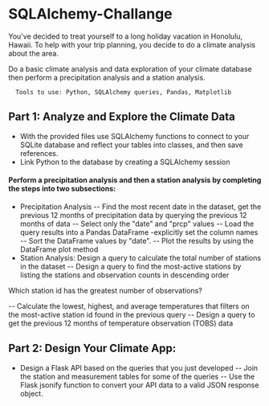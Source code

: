 # SQLAlchemy-Challange

 You've decided to treat yourself to a long holiday vacation in Honolulu, Hawaii. To help with your trip planning, you decide to do a climate analysis about the area.
 
  Do a basic climate analysis and data exploration of your climate database then perform a precipitation analysis and a station analysis.
  
      Tools to use: Python, SQLAlchemy queries, Pandas, Matplotlib
       
## Part 1: Analyze and Explore the Climate Data
  
  - With the provided files use SQLAlchemy functions to connect to your SQLite database and reflect your tables into classes, and then save references.
  - Link Python to the database by creating a SQLAlchemy session

#### Perform a precipitation analysis and then a station analysis by completing the steps into two subsections:
- Precipitation Analysis
-- Find the most recent date in the dataset, get the previous 12 months of precipitation data by querying the previous 12 months of data
-- Select only the "date" and "prcp" values
-- Load the query results into a Pandas DataFrame -explicitly set the column names
-- Sort the DataFrame values by "date".
-- Plot the results by using the DataFrame plot method
- Station Analysis: Design a query to calculate the total number of stations in the dataset
-- Design a query to find the most-active stations by listing the stations and observation counts in descending order

Which station id has the greatest number of observations?

-- Calculate the lowest, highest, and average temperatures that filters on the most-active station id found in the previous query
-- Design a query to get the previous 12 months of temperature observation (TOBS) data

## Part 2: Design Your Climate App:
- Design a Flask API based on the queries that you just developed
-- Join the station and measurement tables for some of the queries
-- Use the Flask jsonify function to convert your API data to a valid JSON response object.
